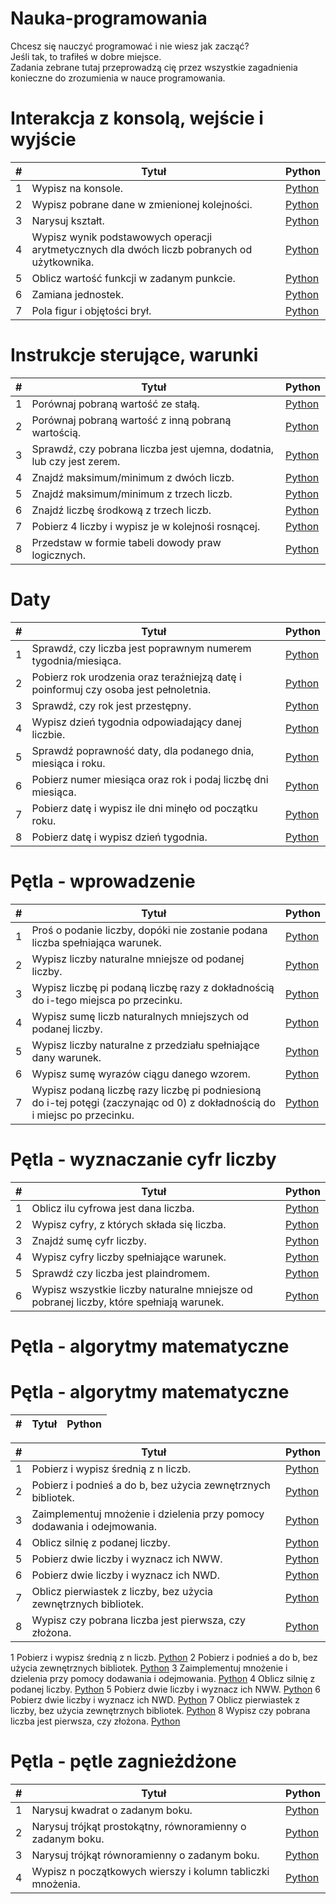 # Nauka-programowania
Chcesz się nauczyć programować i nie wiesz jak zacząć? </br>
Jeśli tak, to trafiłeś w dobre miejsce. </br>
Zadania zebrane tutaj przeprowadzą cię przez wszystkie zagadnienia konieczne do zrozumienia w nauce programowania. </br>


<h1>Interakcja z konsolą, wejście i wyjście</h1>

<table>
<thead>
<tr>
<th>#</th>
<th>Tytuł</th>
<th>Python</th>
</tr>
</thead>
<tbody>
<tr>
<td>1</td>
<td>Wypisz na konsole.</td>
<td><a href="https://github.com/djeada/Nauka-programowania/blob/master/src/1.%20Konsola/Zad1-Wypisz.py">Python</a></td>
</tr>
<tr>
<td>2</td>
<td>Wypisz pobrane dane w zmienionej kolejności.</td>
<td><a href="">Python</a></td>
</tr>
<tr>
<td>3</td>
<td>Narysuj kształt.</td>
<td><a href="">Python</a></td>
</tr>
<tr>
<td>4</td>
<td>Wypisz wynik podstawowych operacji arytmetycznych dla dwóch liczb pobranych od użytkownika.</td>
<td><a href="">Python</a></td>
</tr>
<tr>
<td>5</td>
<td>Oblicz wartość funkcji w zadanym punkcie.</td>
<td><a href="">Python</a></td>
</tr>
<tr>
<td>6</td>
<td>Zamiana jednostek.</td>
<td><a href="">Python</a></td>
</tr>
<tr>
<td>7</td>
<td>Pola figur i objętości brył.</td>
<td><a href="">Python</a></td>
</tr>
</tbody>
</table>

<h1>Instrukcje sterujące, warunki</h1>

<table>
<thead>
<tr>
<th>#</th>
<th>Tytuł</th>
<th>Python</th>
</tr>
</thead>
<tbody>
<tr>
<td>1</td>
<td>Porównaj pobraną wartość ze stałą.</td>
<td><a href="">Python</a></td>
</tr>
<tr>
<td>2</td>
<td>Porównaj pobraną wartość z inną pobraną wartością.</td>
<td><a href="">Python</a></td>
</tr>
<tr>
<td>3</td>
<td>Sprawdź, czy pobrana liczba jest ujemna, dodatnia, lub czy jest zerem.</td>
<td><a href="">Python</a></td>
</tr>
<tr>
<td>4</td>
<td>Znajdź maksimum/minimum z dwóch liczb.</td>
<td><a href="">Python</a></td>
</tr>
<tr>
<td>5</td>
<td>Znajdź maksimum/minimum z trzech liczb.</td>
<td><a href="">Python</a></td>
</tr>
<tr>
<td>6</td>
<td>Znajdź liczbę środkową z trzech liczb.</td>
<td><a href="">Python</a></td>
</tr>
<tr>
<td>7</td>
<td>Pobierz 4 liczby i wypisz je w kolejnośi rosnącej.</td>
<td><a href="">Python</a></td>
</tr>
<tr>
<td>8</td>
<td>Przedstaw w formie tabeli dowody praw logicznych.</td>
<td><a href="">Python</a></td>
</tr>
</tbody>
</table>

<h1>Daty</h1>
<table>
<thead>
<tr>
<th>#</th>
<th>Tytuł</th>
<th>Python</th>
</tr>
</thead>
<tbody>
<tr>
<td>1</td>
<td>Sprawdź, czy liczba jest poprawnym numerem tygodnia/miesiąca.</td>
<td><a href="">Python</a></td>
</tr>
<tr>
<td>2</td>
<td>Pobierz rok urodzenia oraz teraźniejzą datę i poinformuj czy osoba jest pełnoletnia.</td>
<td><a href="">Python</a></td>
</tr>
<tr>
<td>3</td>
<td>Sprawdź, czy rok jest przestępny.</td>
<td><a href="">Python</a></td>
</tr>
<tr>
<td>4</td>
<td>Wypisz dzień tygodnia odpowiadający danej liczbie.</td>
<td><a href="">Python</a></td>
</tr>
<tr>
<td>5</td>
<td>Sprawdź poprawność daty, dla podanego dnia, miesiąca i roku.</td>
<td><a href="">Python</a></td>
</tr>
<tr>
<td>6</td>
<td>Pobierz numer miesiąca oraz rok i podaj liczbę dni miesiąca.</td>
<td><a href="">Python</a></td>
</tr>
<tr>
<td>7</td>
<td>Pobierz datę i wypisz ile dni minęło od początku roku.</td>
<td><a href="">Python</a></td>
</tr>
<tr>
<td>8</td>
<td>Pobierz datę i wypisz dzień tygodnia.</td>
<td><a href="">Python</a></td>
</tr>
</tbody>
</table>

<h1>Pętla - wprowadzenie</h1>
<table>
<thead>
<tr>
<th>#</th>
<th>Tytuł</th>
<th>Python</th>
</tr>
</thead>
<tbody>
<tr>
<td>1</td>
<td>Proś o podanie liczby, dopóki nie zostanie podana liczba spełniająca warunek.</td>
<td><a href="">Python</a></td>
</tr>
<tr>
<td>2</td>
<td>Wypisz liczby naturalne mniejsze od podanej liczby.</td>
<td><a href="">Python</a></td>
</tr>
<tr>
<td>3</td>
<td>Wypisz liczbę pi podaną liczbę razy z dokładnością do i-tego miejsca po przecinku.</td>
<td><a href="">Python</a></td>
</tr>
<tr>
<td>4</td>
<td>Wypisz sumę liczb naturalnych mniejszych od podanej liczby.</td>
<td><a href="">Python</a></td>
</tr>
<tr>
<td>5</td>
<td>Wypisz liczby naturalne z przedziału spełniające dany warunek.</td>
<td><a href="">Python</a></td>
</tr>
<tr>
<td>6</td>
<td>Wypisz sumę wyrazów ciągu danego wzorem.</td>
<td><a href="">Python</a></td>
</tr>
<tr>
<td>7</td>
<td>Wypisz podaną liczbę razy liczbę pi podniesioną do i-tej potęgi (zaczynając od 0) z dokładnością do i miejsc po przecinku.</td>
<td><a href="">Python</a></td>
</tr>
</tbody>
</table>

<h1>Pętla - wyznaczanie cyfr liczby</h1>
<table>
<thead>
<tr>
<th>#</th>
<th>Tytuł</th>
<th>Python</th>
</tr>
</thead>
<tbody>
<tr>
<td>1</td>
<td>Oblicz ilu cyfrowa jest dana liczba.</td>
<td><a href="">Python</a></td>
</tr>
<tr>
<td>2</td>
<td>Wypisz cyfry, z których składa się liczba.</td>
<td><a href="">Python</a></td>
</tr>
<tr>
<td>3</td>
<td>Znajdź sumę cyfr liczby.</td>
<td><a href="">Python</a></td>
</tr>
<tr>
<td>4</td>
<td>Wypisz cyfry liczby spełniające warunek.</td>
<td><a href="">Python</a></td>
</tr>
<tr>
<td>5</td>
<td>Sprawdź czy liczba jest plaindromem.</td>
<td><a href="">Python</a></td>
</tr>
<tr>
<td>6</td>
<td>Wypisz wszystkie liczby naturalne mniejsze od pobranej liczby, które spełniają warunek.</td>
<td><a href="">Python</a></td>
</tr>
</tbody>
</table>

<h1>Pętla - algorytmy matematyczne</h1>
<table>
<thead>
<tr>
<th>#</th>
<th>Tytuł</th>
<th>Python</th>
</tr><h1>Pętla - algorytmy matematyczne</h1>
<table>
<thead>
<tr>
<th>#</th>
<th>Tytuł</th>
<th>Python</th>
</tr>
</thead>
<tbody>
<tr>
<td>1</td>
<td>Pobierz i wypisz średnią z n liczb.</td>
<td><a href="">Python</a></td>
</tr>
<tr>
<td>2</td>
<td>Pobierz i podnieś a do b, bez użycia zewnętrznych bibliotek.</td>
<td><a href="">Python</a></td>
</tr>
<tr>
<td>3</td>
<td>Zaimplementuj mnożenie i dzielenia przy pomocy dodawania i odejmowania.</td>
<td><a href="">Python</a></td>
</tr>
<tr>
<td>4</td>
<td>Oblicz silnię z podanej liczby.</td>
<td><a href="">Python</a></td>
</tr>
<tr>
<td>5</td>
<td>Pobierz dwie liczby i wyznacz ich NWW.</td>
<td><a href="">Python</a></td>
</tr>
<tr>
<td>6</td>
<td>Pobierz dwie liczby i wyznacz ich NWD.</td>
<td><a href="">Python</a></td>
</tr>
<tr>
<td>7</td>
<td>Oblicz pierwiastek z liczby, bez użycia zewnętrznych bibliotek.</td>
<td><a href="">Python</a></td>
</tr>
<tr>
<td>8</td>
<td>Wypisz czy pobrana liczba jest pierwsza, czy złożona.</td>
<td><a href="">Python</a></td>
</tr>
</tbody>
</table>
</thead>
<tbody>
<tr>
<td>1</td>
<td>Pobierz i wypisz średnią z n liczb.</td>
<td><a href="">Python</a></td>
</tr>
<tr>
<td>2</td>
<td>Pobierz i podnieś a do b, bez użycia zewnętrznych bibliotek.</td>
<td><a href="">Python</a></td>
</tr>
<tr>
<td>3</td>
<td>Zaimplementuj mnożenie i dzielenia przy pomocy dodawania i odejmowania.</td>
<td><a href="">Python</a></td>
</tr>
<tr>
<td>4</td>
<td>Oblicz silnię z podanej liczby.</td>
<td><a href="">Python</a></td>
</tr>
<tr>
<td>5</td>
<td>Pobierz dwie liczby i wyznacz ich NWW.</td>
<td><a href="">Python</a></td>
</tr>
<tr>
<td>6</td>
<td>Pobierz dwie liczby i wyznacz ich NWD.</td>
<td><a href="">Python</a></td>
</tr>
<tr>
<td>7</td>
<td>Oblicz pierwiastek z liczby, bez użycia zewnętrznych bibliotek.</td>
<td><a href="">Python</a></td>
</tr>
<tr>
<td>8</td>
<td>Wypisz czy pobrana liczba jest pierwsza, czy złożona.</td>
<td><a href="">Python</a></td>
</tr>
</tbody>
</table>

<h1>Pętla - pętle zagnieżdżone</h1>
<table>
<thead>
<tr>
<th>#</th>
<th>Tytuł</th>
<th>Python</th>
</tr>
</thead>
<tbody>
<tr>
<td>1</td>
<td>Narysuj kwadrat o zadanym boku.</td>
<td><a href="">Python</a></td>
</tr>
<tr>
<td>2</td>
<td>Narysuj trójkąt prostokątny, równoramienny o zadanym boku.</td>
<td><a href="">Python</a></td>
</tr>
<tr>
<td>3</td>
<td>Narysuj trójkąt równoramienny o zadanym boku.</td>
<td><a href="">Python</a></td>
</tr>
<tr>
<td>4</td>
<td>Wypisz n początkowych wierszy i kolumn tabliczki mnożenia.</td>
<td><a href="">Python</a></td>
</tr>
</tbody>
</table>

